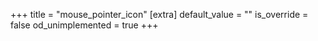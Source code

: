 +++
title = "mouse_pointer_icon"
[extra]
default_value = ""
is_override = false
od_unimplemented = true
+++